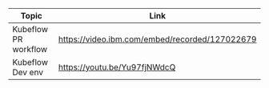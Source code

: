 |Topic|Link|
|---|---|
|Kubeflow PR workflow|https://video.ibm.com/embed/recorded/127022679|
|Kubeflow Dev env|https://youtu.be/Yu97fjNWdcQ|
